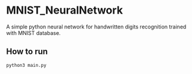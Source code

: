 # MNIST_NeuralNetwork

A simple python neural network for handwritten digits recognition trained with MNIST database.

## How to run

`python3 main.py`
